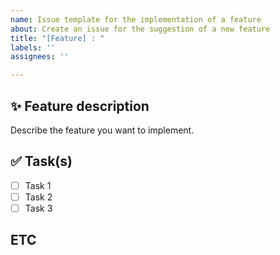 ```yaml
---
name: Issue template for the implementation of a feature
about: Create an issue for the suggestion of a new feature
title: "[Feature] : "
labels: ''
assignees: ''

---
```


## ✨ Feature description

Describe the feature you want to implement.

## ✅ Task(s)

- [ ] Task 1
- [ ] Task 2
- [ ] Task 3

## ETC
